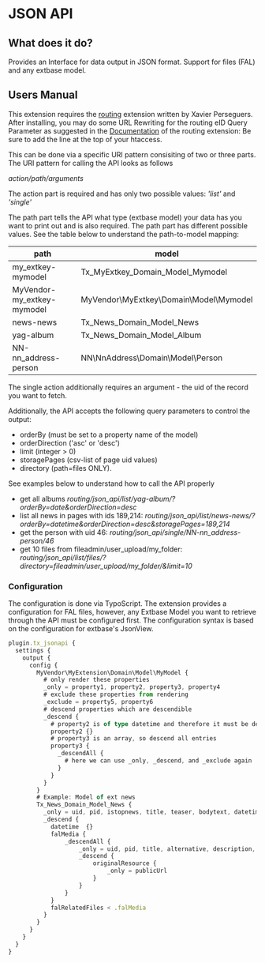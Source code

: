 # JSON API #

## What does it do? ##

Provides an Interface for data output in JSON format. Support for files (FAL) and any extbase model.

## Users Manual ##

This extension requires the [routing](http://typo3.org/extensions/repository/view/routing) extension written by Xavier Perseguers. 
After installing, you may do some URL Rewriting for the routing eID Query Parameter as suggested in the [Documentation](http://docs.typo3.org/typo3cms/extensions/routing/Introduction/Index.html) of the routing extension:
Be sure to add the line at the top of your htaccess.

This can be done via a specific URI pattern consisiting of two or three parts.
The URI pattern for calling the API looks as follows

_action/path/arguments_

The action part is required and has only two possible values: *'list'* and *'single'*

The path part tells the API what type (extbase model) your data has you want to print out and is also required.
The path part has different possible values. See the table below to understand the path-to-model mapping:

| path                       | model                                  |
| -------------------------- | -------------------------------------- |
| my_extkey-mymodel          | Tx_MyExtkey_Domain_Model_Mymodel       |
| MyVendor-my_extkey-mymodel | MyVendor\MyExtkey\Domain\Model\Mymodel |
| news-news                  | Tx_News_Domain_Model_News              |
| yag-album                  | Tx_News_Domain_Model_Album             |
| NN-nn_address-person       | NN\NnAddress\Domain\Model\Person       |

The single action additionally requires an argument - the uid of the record you want to fetch.

Additionally, the API accepts the following query parameters to control the output:
  * orderBy (must be set to a property name of the model)
  * orderDirection ('asc' or 'desc')
  * limit (integer > 0)
  * storagePages (csv-list of page uid values)
  * directory (path=files ONLY). 

See examples below to understand how to call the API properly

 * get all albums _routing/json_api/list/yag-album/?orderBy=date&orderDirection=desc_
 * list all news in pages with ids 189,214: _routing/json_api/list/news-news/?orderBy=datetime&orderDirection=desc&storagePages=189,214_
 * get the person with uid 46: _routing/json_api/single/NN-nn_address-person/46_
 * get 10 files from fileadmin/user_upload/my_folder: _routing/json_api/list/files/?directory=fileadmin/user_upload/my_folder/&limit=10_

### Configuration ###

The configuration is done via TypoScript.
The extension provides a configuration for FAL files, however, any Extbase Model you want to retrieve through the API must be configured first.
The configuration syntax is based on the configuration for extbase's JsonView.

```ts
plugin.tx_jsonapi {
  settings {
    output {
      config {
        MyVendor\MyExtension\Domain\Model\MyModel {
          # only render these properties
          _only = property1, property2, property3, property4
          # exclude these properties from rendering
          _exclude = property5, property6
          # descend properties which are descendible
          _descend {
            # property2 is of type datetime and therefore it must be descended
            property2 {}
            # property3 is an array, so descend all entries
            property3 {
              _descendAll {
                # here we can use _only, _descend, and _exclude again
              }
            }
          }
        }
        # Example: Model of ext news
        Tx_News_Domain_Model_News {
          _only = uid, pid, istopnews, title, teaser, bodytext, datetime, falMedia, falRelatedFiles
          _descend {
          	datetime  {}
          	falMedia {
          		_descendAll {
          			_only = uid, pid, title, alternative, description, link, originalResource
          			_descend {
          				originalResource {
          					_only = publicUrl
          				}
          			}
          		}
          	}
          	falRelatedFiles < .falMedia
          }
        }
      }
    }
  }
}
```


